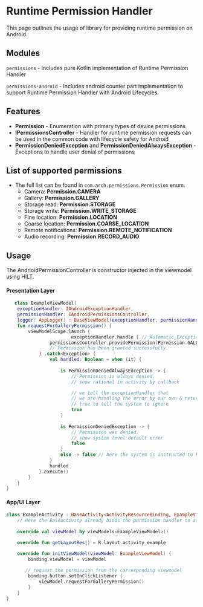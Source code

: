 # Runtime Permission Handler

This page outlines the usage of library for providing runtime permission on Android.



## Modules

`permissions` - Includes pure Kotlin implementation of Runtime Permission Handler

`permissions-android` - Includes android counter part implementation to support Runtime Permission Handler with Android Lifecycles



## Features

- **Permission** - Enumeration with primary types of device permissions
- **IPermissionsController** - Handler for runtime permission requests can be used in the common code with lifecycle safety for Android
- **PermissionDeniedException** and **PermissionDeniedAlwaysException** - Exceptions to handle user denial of permissions



## List of supported permissions

- The full list can be found in `com.arch.permissions.Permission` enum.
  - Camera: **Permission.CAMERA**
  - Gallery: **Permission.GALLERY**
  - Storage read: **Permission.STORAGE**
  - Storage write: **Permission.WRITE_STORAGE**
  - Fine location: **Permission.LOCATION**
  - Coarse location: **Permission.COARSE_LOCATION**
  - Remote notifications: **Permission.REMOTE_NOTIFICATION**
  - Audio recording: **Permission.RECORD_AUDIO**



## Usage

The AndrioidPermissionController is constructor injected in the viewmodel using HILT.

#### Presentation Layer

```kotlin
   class ExampleViewModel(
    exceptionHandler: IAndroidExceptionHandler,
    permissionHandler: IAndroidPermissionsController,
    logger: AppLogger) : BaseViewModel(exceptionHandler, permissionHandler, logger) {
    fun requestForGalleryPermission() {
        viewModelScope.launch {
						exceptionHandler.handle { // Automatic Exception Handler
                permissionsController.providePermission(Permission.GALLERY)
                // Permission has been granted successfully.
            } .catch<Exception> {
                val handled: Boolean = when (it) {
                    
                    is PermissionDeniedAlwaysException -> { 
                        // Permission is always denied.
                        // show rational in activity by callback

                        // we tell the exceptionHandler that
                        // we are handling the error by our own & return
                        // true to tell the system to ignore
                        true
                    }
                    
                    is PermissionDeniedException -> {
                      	// Permission was denied.
                      	// show system level default error
                        false
                    }
                    else -> false // here the system is instructed to handle the error
                }
                handled
            }.execute()
        }
    }
}  
```



#### App/UI Layer                   

```kotlin
class ExampleActivity : BaseActivity<ActivityResourceBinding, ExampleViewModel>() {
  	// Here the Baseactivity already binds the permission handler to activity lifecycle.
  
    override val viewModel by viewModels<ExampleViewModel>()

    override fun getLayoutRes() = R.layout.activity_example

    override fun initViewModel(viewModel: ExampleViewModel) {
        binding.viewModel = viewModel
        
       // request the permission from the corresponding viewmodel
        binding.button.setOnClickListener {
            viewModel.requestForGalleryPermission()
        }
    }          
}
```
